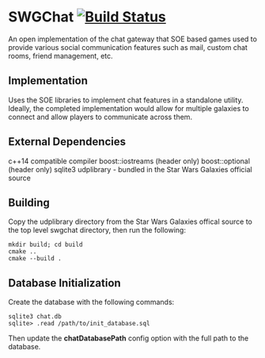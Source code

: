 # SWGChat [![Build Status](https://travis-ci.com/apathyboy/swgchat.svg?token=FbjsTwsn9ctKssvZJqCa&branch=master)](https://travis-ci.com/apathyboy/swgchat) #

An open implementation of the chat gateway that SOE based games used to provide various social communication features such as mail, custom chat rooms, friend management, etc.

## Implementation ##

Uses the SOE libraries to implement chat features in a standalone utility. Ideally, the completed implementation would allow for multiple galaxies to connect and allow players to communicate across them.

## External Dependencies ##

c++14 compatible compiler
boost::iostreams (header only)
boost::optional (header only)
sqlite3
udplibrary - bundled in the Star Wars Galaxies official source

## Building ##

Copy the udplibrary directory from the Star Wars Galaxies offical source to the top level swgchat directory, then run the following:

    mkdir build; cd build
    cmake ..
    cmake --build .

## Database Initialization ##

Create the database with the following commands:

    sqlite3 chat.db
    sqlite> .read /path/to/init_database.sql

Then update the **chatDatabasePath** config option with the full path to the database.
